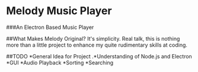 # Melody Music Player
###An Electron Based Music Player


##What Makes Melody Original?
It's simplicity.
Real talk, this is nothing more than a little project to enhance my quite rudimentary skills at coding.

##TODO
*General Idea for Project
.*Understanding of Node.js and Electron
*GUI
*Audio Playback
*Sorting
*Searching
